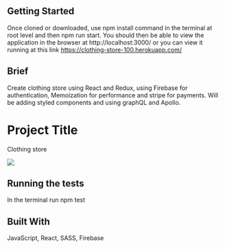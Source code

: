 ## Getting Started

Once cloned or downloaded, use npm install command in the terminal at root level and then npm run start. You should then be able to view the application in the browser at http://localhost:3000/ or you can view it running at this link https://clothing-store-100.herokuapp.com/

## Brief

Create clothing store using React and Redux, using Firebase for authentication, Memoization for performance and stripe for payments.
Will be adding styled components and using graphQL and Apollo.

# Project Title

Clothing store


<img src="images/clothing-store.png">

## Running the tests

In the terminal run npm test


## Built With

JavaScript, React, SASS, Firebase
